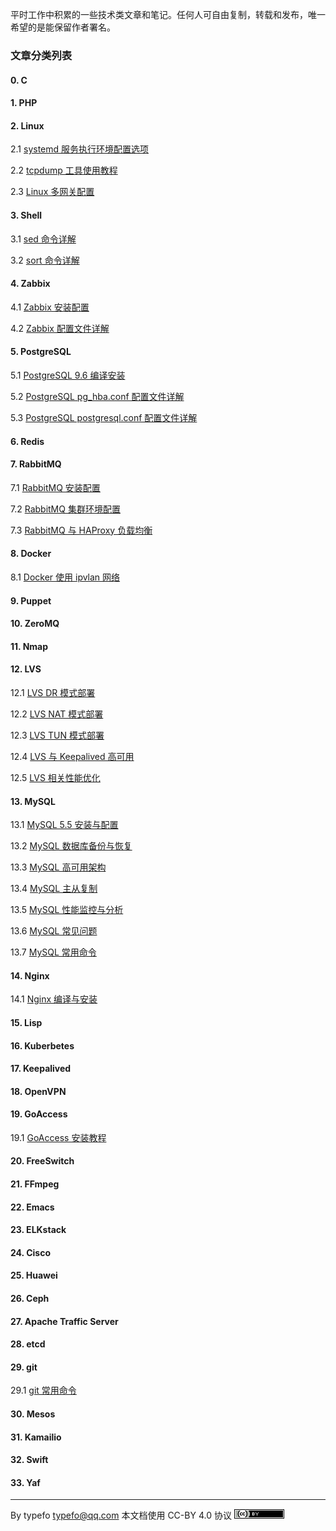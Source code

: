 平时工作中积累的一些技术类文章和笔记。任何人可自由复制，转载和发布，唯一希望的是能保留作者署名。

### 文章分类列表

#### 0. C
#### 1. PHP
#### 2. Linux

2.1 [systemd  服务执行环境配置选项](linux/systemd-execution-environment-configuration.md)

2.2 [tcpdump 工具使用教程](linux/tcpdump-tutorial.md)

2.3 [Linux 多网关配置](linux/linux-multiple-gateway.md)

#### 3. Shell

3.1 [sed 命令详解](shell/sed-command.md)

3.2 [sort 命令详解](shell/sort-command.md)

#### 4. Zabbix

4.1 [Zabbix 安装配置](zabbix/zabbix-install-configuration.md)

4.2 [Zabbix 配置文件详解](zabbix/zabbix-configuration-detailed.md)

#### 5. PostgreSQL
5.1 [PostgreSQL 9.6 编译安装](postgresql/postgresql9.6-compile-install.md)

5.2 [PostgreSQL pg_hba.conf 配置文件详解](postgresql/pg_hba-configuration-file.md)

5.3 [PostgreSQL postgresql.conf 配置文件详解](postgresql/postgresql-configuration-file.md)

#### 6. Redis
#### 7. RabbitMQ

7.1 [RabbitMQ 安装配置](rabbitmq/rabbitmq-install.md)

7.2 [RabbitMQ 集群环境配置](rabbitmq/rabbitmq-cluster-configuraion.md)

7.3 [RabbitMQ 与 HAProxy 负载均衡](rabbitmq/rabbitmq-haproxy-load-balancing.md)

#### 8. Docker

8.1 [Docker 使用 ipvlan 网络](docker/docker-ipvlan.md)

#### 9. Puppet
#### 10. ZeroMQ
#### 11. Nmap
#### 12. LVS

12.1 [LVS DR 模式部署](lvs/lvs-dr-mode.md)

12.2 [LVS NAT 模式部署](lvs/lvs-nat-mod.md)

12.3 [LVS TUN 模式部署](lvs/lvs-tun-mode.md)

12.4 [LVS 与 Keepalived 高可用](lvs/lvs-keepalived.md)

12.5 [LVS 相关性能优化](lvs/lvs-performance-optimization.md)

#### 13. MySQL

13.1 [MySQL 5.5 安装与配置](mysql/mysql-install-confiuration.md)

13.2 [MySQL 数据库备份与恢复](mysql/mysql-backup-recovery.md)

13.3 [MySQL 高可用架构](mysql/mysql-high-availability.md)

13.4 [MySQL 主从复制](mysql/mysql-master-slave-replication.md)

13.5 [MySQL 性能监控与分析](mysql/mysql-monitoring-analysis.md)

13.6 [MySQL 常见问题](mysql/mysql-common-problem.md)

13.7 [MySQL 常用命令](mysql/mysql-common-command.md)

#### 14. Nginx

14.1 [Nginx 编译与安装](nginx/nginx-compile-install.md)

#### 15. Lisp
#### 16. Kuberbetes
#### 17. Keepalived
#### 18. OpenVPN
#### 19. GoAccess

19.1 [GoAccess 安装教程](goaccess/goaccess-install-tutorial.md)

#### 20. FreeSwitch
#### 21. FFmpeg
#### 22. Emacs
#### 23. ELKstack
#### 24. Cisco
#### 25. Huawei
#### 26. Ceph
#### 27. Apache Traffic Server
#### 28. etcd
#### 29. git

29.1 [git 常用命令](git/git-common-command.md)

#### 30. Mesos
#### 31. Kamailio
#### 32. Swift
#### 33. Yaf

-----------------------------------------------------------------------

By typefo <typefo@qq.com> 本文档使用 CC-BY 4.0 协议 ![by](img/by.png)
